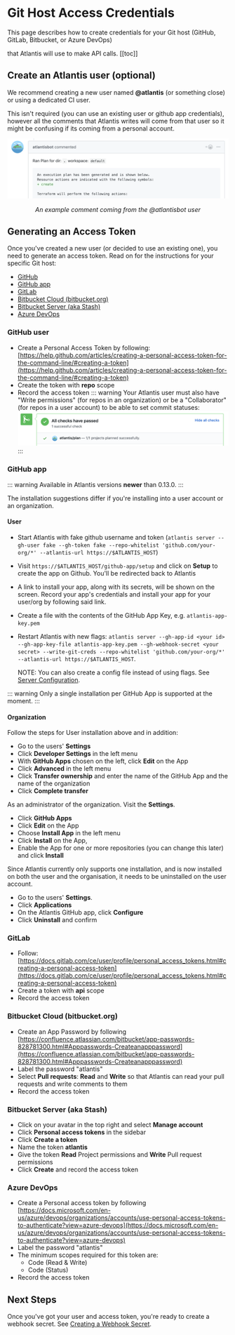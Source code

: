 # Git Host Access Credentials
This page describes how to create credentials for your Git host (GitHub, GitLab, Bitbucket, or Azure DevOps)

that Atlantis will use to make API calls.
[[toc]]

## Create an Atlantis user (optional)
We recommend creating a new user named **@atlantis** (or something close) or using a dedicated CI user.

This isn't required (you can use an existing user or github app credentials), however all the comments that Atlantis writes
will come from that user so it might be confusing if its coming from a personal account.

![Example Comment](./images/example-comment.png)
<p align="center"><i>An example comment coming from the @atlantisbot user</i></p>

## Generating an Access Token
Once you've created a new user (or decided to use an existing one), you need to
generate an access token. Read on for the instructions for your specific Git host:
* [GitHub](#github-user)
* [GitHub app](#github-app)
* [GitLab](#gitlab)
* [Bitbucket Cloud (bitbucket.org)](#bitbucket-cloud-bitbucket-org)
* [Bitbucket Server (aka Stash)](#bitbucket-server-aka-stash)
* [Azure DevOps](#azure-devops)

### GitHub user
- Create a Personal Access Token by following: [https://help.github.com/articles/creating-a-personal-access-token-for-the-command-line/#creating-a-token](https://help.github.com/articles/creating-a-personal-access-token-for-the-command-line/#creating-a-token)
- Create the token with **repo** scope
- Record the access token
::: warning
Your Atlantis user must also have "Write permissions" (for repos in an organization) or be a "Collaborator" (for repos in a user account) to be able to set commit statuses:
![Atlantis status](./images/status.png)
:::

### GitHub app

::: warning
Available in Atlantis versions **newer** than 0.13.0.
:::


The installation suggestions differ if you're installing into a user account or an organization.

#### User

- Start Atlantis with fake github username and token (`atlantis server --gh-user fake --gh-token fake --repo-whitelist 'github.com/your-org/*' --atlantis-url https://$ATLANTIS_HOST`)
- Visit `https://$ATLANTIS_HOST/github-app/setup` and click on **Setup** to create the app on Github. You'll be redirected back to Atlantis
- A link to install your app, along with its secrets, will be shown on the screen. Record your app's credentials and install your app for your user/org by following said link.
- Create a file with the contents of the GitHub App Key, e.g. `atlantis-app-key.pem`
- Restart Atlantis with new flags: `atlantis server --gh-app-id <your id> --gh-app-key-file atlantis-app-key.pem --gh-webhook-secret <your secret> --write-git-creds --repo-whitelist 'github.com/your-org/*' --atlantis-url https://$ATLANTIS_HOST`.

  NOTE: You can also create a config file instead of using flags. See [Server Configuration](/docs/server-configuration.html#config-file).

::: warning
Only a single installation per GitHub App is supported at the moment.
:::

#### Organization

Follow the steps for User installation above and in addition:

- Go to the users' **Settings**
- Click **Developer Settings** in the left menu
- With **GitHub Apps** chosen on the left, click **Edit** on the App
- Click **Advanced** in the left menu
- Click **Transfer ownership** and enter the name of the
  GitHub App and the name of the organization
- Click **Complete transfer**

As an administrator of the organization. Visit the **Settings**.

- Click **GitHub Apps**
- Click **Edit** on the App
- Choose **Install App** in the left menu
- Click **Install** on the App,
- Enable the App for one or more repositories (you can change this later) and click **Install**

Since Atlantis currently only supports one installation, 
and is now installed on both the user and the organisation,
it needs to be uninstalled on the user account.

- Go to the users' **Settings**.
- Click **Applications**
- On the Atlantis GitHub app, click **Configure**
- Click **Uninstall** and confirm

### GitLab
- Follow: [https://docs.gitlab.com/ce/user/profile/personal_access_tokens.html#creating-a-personal-access-token](https://docs.gitlab.com/ce/user/profile/personal_access_tokens.html#creating-a-personal-access-token)
- Create a token with **api** scope
- Record the access token

### Bitbucket Cloud (bitbucket.org)
- Create an App Password by following [https://confluence.atlassian.com/bitbucket/app-passwords-828781300.html#Apppasswords-Createanapppassword](https://confluence.atlassian.com/bitbucket/app-passwords-828781300.html#Apppasswords-Createanapppassword)
- Label the password "atlantis"
- Select **Pull requests**: **Read** and **Write** so that Atlantis can read your pull requests and write comments to them
- Record the access token

### Bitbucket Server (aka Stash)
- Click on your avatar in the top right and select **Manage account**
- Click **Personal access tokens** in the sidebar
- Click **Create a token**
- Name the token **atlantis**
- Give the token **Read** Project permissions and **Write** Pull request permissions
- Click **Create** and record the access token

### Azure DevOps
- Create a Personal access token by following [https://docs.microsoft.com/en-us/azure/devops/organizations/accounts/use-personal-access-tokens-to-authenticate?view=azure-devops](https://docs.microsoft.com/en-us/azure/devops/organizations/accounts/use-personal-access-tokens-to-authenticate?view=azure-devops)
- Label the password "atlantis"
- The minimum scopes required for this token are:
  - Code (Read & Write)
  - Code (Status)
- Record the access token

## Next Steps
Once you've got your user and access token, you're ready to create a webhook secret. See [Creating a Webhook Secret](webhook-secrets.html).
